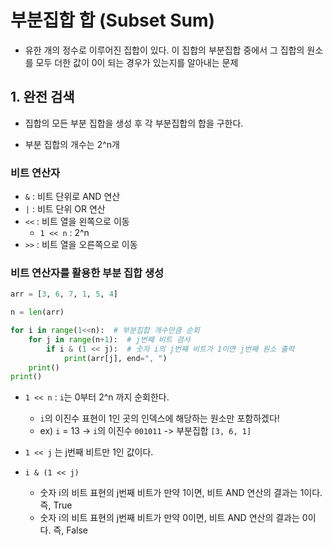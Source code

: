 # 부분집합 합 (Subset Sum)

- 유한 개의 정수로 이루어진 집합이 있다. 이 집합의 부분집합 중에서 그 집합의 원소를 모두 더한 값이 0이 되는 경우가 있는지를 알아내는 문제



## 1. 완전 검색

- 집합의 모든 부분 집합을 생성 후 각 부분집합의 합을 구한다.

- 부분 집합의 개수는 2^n개

### 비트 연산자

- `&` : 비트 단위로 AND 연산
- `|` : 비트 단위 OR 연산
- `<<` : 비트 열을 왼쪽으로 이동
  - `1 << n`  : 2^n
- `>>` : 비트 열을 오른쪽으로 이동



### 비트 연산자를 활용한 부분 집합 생성

```python
arr = [3, 6, 7, 1, 5, 4]

n = len(arr)

for i in range(1<<n):  # 부분집합 개수만큼 순회
    for j in range(n+1):  # j번째 비트 검사
        if i & (1 << j):  # 숫자 i의 j번째 비트가 1이면 j번째 원소 출력
            print(arr[j], end=", ")
    print()
print()
```

- `1 << n` : `i`는 0부터 2^n 까지 순회한다. 
  - `i`의 이진수 표현이 1인 곳의 인덱스에 해당하는 원소만 포함하겠다!
  - ex) `i` = 13 -> `i`의 이진수 `001011` -> 부분집합 `[3, 6, 1]` 
- `1 << j` 는 j번째 비트만 1인 값이다.

- `i & (1 << j)` 
  - 숫자 i의 비트 표현의 j번째 비트가 만약 1이면, 비트 AND 연산의 결과는 1이다. 즉, True
  - 숫자 i의 비트 표현의 j번째 비트가 만약 0이면, 비트 AND 연산의 결과는 0이다. 즉, False



